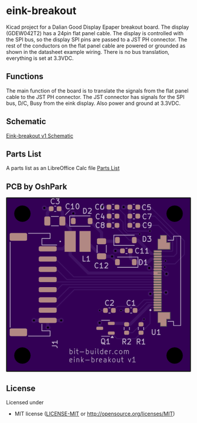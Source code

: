 # eink-breakout
Kicad project for a Dalian Good Display Epaper breakout board. The
display (GDEW042T2) has a 24pin flat panel cable. The display is
controlled with the SPI bus, so the display SPI pins are passed to a
JST PH connector. The rest of the conductors on the flat panel cable
are powered or grounded as shown in the datasheet example
wiring. There is no bus translation, everything is set at 3.3VDC.

## Functions
The main function of the board is to translate the signals from the
flat panel cable to the JST PH connector. The JST connector has
signals for the SPI bus, D/C, Busy from the eink display. Also power
and ground at 3.3VDC.

## Schematic
[Eink-breakout v1 Schematic](eink-breakout-sch-v1.pdf)

## Parts List
A parts list as an LibreOffice Calc file
[Parts List](eink-breakout.ods)

## PCB by OshPark

![Generated image of front of pcb](/osh-park-pcb-front.png)

## License

Licensed under

- MIT license ([LICENSE-MIT](LICENSE-MIT) or http://opensource.org/licenses/MIT)
